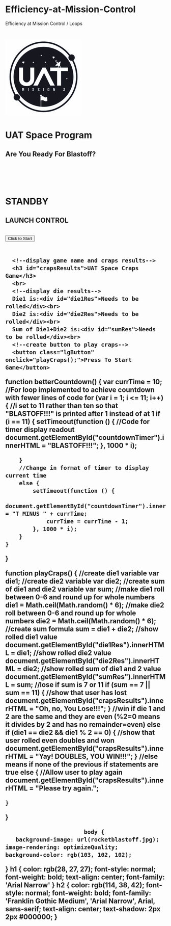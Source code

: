 # Efficiency-at-Mission-Control
Efficiency at Mission Control / Loops
<!DOCTYPE html>
<!--This is a webpage made to fulfil assignment for CS102, 
    Efficiency at Mission Control
Sanyerlis Camacaro     sancamac@uat.edu-->
<!-- UAT Space Casino 
    It is the year 2032 and UAT Space Program had a successful Blast OFF.
    The UAT astronauts have landed in their campsites in Planet, Mars. After a long day of 
    exploration and research, the UAT astronauts relax by playing the UAT Space Craps
    game, where anyone can be a winner as long as you keep trying. 
-->
<html lang="en">
<head>
    <meta charset="UTF-8">
    <meta http-equiv="X-UA-Compatible" content="IE=edge">
    <meta name="viewport" content="width=device-width, initial-scale=1.0">
    <title>UAT Space Program</title>
    <link rel="stylesheet" href="style.css" > 
</head>
<h1><img src="UATspaceLogo-1.jpg"></h1> 
   <h1> 
       UAT Space Program
         </h1> 
         <script src="CountDownTimer.js"></script>
 <h2><script>
    //Testing line
    document.write("Mission Control");

</script></h2>
<!--Second Testing line-->
<h2><p>Are You Ready For Blastoff?</p><br></h2>
<!--br creates a break in the lines to be represented on the website-->
<br>
<body>
   <!--countdown standby line-->
    <h1><p id="countdownTimer">STANDBY</p></h1>
    <h2>LAUNCH CONTROL<h2>
        <!--countdown button-->
                    <button type="button" onclick= "betterCountdown()">Click to Start</button>
                <br>
                <br>
                
      <!--display game name and craps results-->
      <h3 id="crapsResults">UAT Space Craps Game</h3>
      <br>
      <!--display die results-->
      Die1 is:<div id="die1Res">Needs to be rolled</div><br>
      Die2 is:<div id="die2Res">Needs to be rolled</div><br>
      Sum of Die1+Die2 is:<div id="sumRes">Needs to be rolled</div><br>
      <!--create button to play craps-->
      <button class="lgButton" onclick="playCraps();">Press To Start Game</button>
<body>
</html>

</body>

</html>
  
  function betterCountdown() {
    var currTime = 10;
    //For loop implemented to achieve countdown with fewer lines of code
    for (var i = 1; i <= 11; i++) {
        //i set to 11 rather than ten so that "BLASTOFF!!!" is printed after 1 instead of at 1
        if (i == 11) {
            setTimeout(function () {
                //Code for timer display readout
                document.getElementById("countdownTimer").innerHTML = "BLASTOFF!!!";
            }, 1000 * i);
        
        } 
        //Change in format of timer to display current time
        else {
            setTimeout(function () {
                document.getElementById("countdownTimer").innerHTML = "T MINUS " + currTime;
                currTime = currTime - 1;
            }, 1000 * i);
        }
    }
}



function playCraps() {
    //create die1 variable
    var die1;
    //create die2 variable
    var die2;
    //create sum of die1 and die2 variable
    var sum;
    //make die1 roll between 0-6 and round up for whole numbers
    die1 = Math.ceil(Math.random() * 6);
    //make die2 roll between 0-6 and round up for whole numbers
    die2 = Math.ceil(Math.random() * 6);
    //create sum formula
    sum = die1 + die2;
    //show rolled die1 value
    document.getElementById("die1Res").innerHTML = die1;
    //show rolled die2 value
    document.getElementById("die2Res").innerHTML = die2;
    //show rolled sum of die1 and 2 value
    document.getElementById("sumRes").innerHTML = sum;
    //lose if sum is 7 or 11
    if (sum == 7 || sum == 11) {
        //show that user has lost
        document.getElementById("crapsResults").innerHTML = "Oh, no, You Lose!!!";
    }
    //win if die 1 and 2 are the same and they are even (%2=0 means it divides by 2 and has no remainder=even)
    else if (die1 == die2 && die1 % 2 == 0) {
        //show that user rolled even doubles and won
        document.getElementById("crapsResults").innerHTML = "Yay! DOUBLES, YOU WIN!!!";
    }
    //else means if none of the previous if statements are true
    else {
        //Allow user to play again
        document.getElementById("crapsResults").innerHTML = "Please try again.";

    }


}
                           
                           body { 
       background-image: url(rocketblastoff.jpg);
    image-rendering: optimizeQuality;
    background-color: rgb(103, 102, 102);
}
h1 {
    color: rgb(28, 27, 27);
    font-style: normal;
    font-weight: bold;
    text-align: center;
    font-family:  'Arial Narrow'
  }
  h2 { color: rgb(114, 38, 42);
    font-style: normal;
    font-weight: bold;
    font-family: 'Franklin Gothic Medium', 'Arial Narrow', Arial, sans-serif;
    text-align: center;
    text-shadow: 2px 2px #000000;
  }
    
